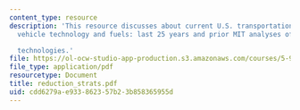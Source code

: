 ```yaml
---
content_type: resource
description: 'This resource discusses about current U.S. transportation energy situation,
  vehicle technology and fuels: last 25 years and prior MIT analyses of future automotive

  technologies.'
file: https://ol-ocw-studio-app-production.s3.amazonaws.com/courses/5-92-energy-environment-and-society-spring-2007/cdd6279ae933862357b23b858365955d_reduction_strats.pdf
file_type: application/pdf
resourcetype: Document
title: reduction_strats.pdf
uid: cdd6279a-e933-8623-57b2-3b858365955d
---
```

